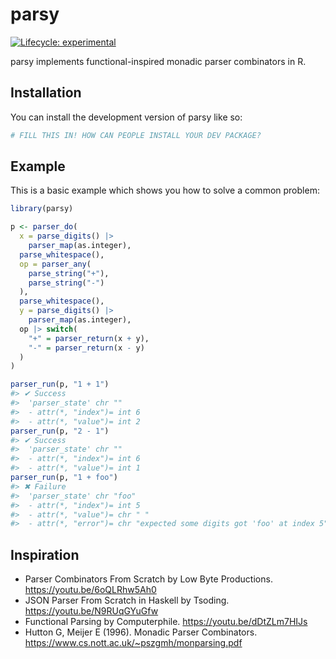 
<!-- README.md is generated from README.Rmd. Please edit that file -->

# parsy

<!-- badges: start -->

[![Lifecycle:
experimental](https://img.shields.io/badge/lifecycle-experimental-orange.svg)](https://lifecycle.r-lib.org/articles/stages.html#experimental)
<!-- badges: end -->

parsy implements functional-inspired monadic parser combinators in R.

## Installation

You can install the development version of parsy like so:

``` r
# FILL THIS IN! HOW CAN PEOPLE INSTALL YOUR DEV PACKAGE?
```

## Example

This is a basic example which shows you how to solve a common problem:

``` r
library(parsy)

p <- parser_do(
  x = parse_digits() |>
    parser_map(as.integer),
  parse_whitespace(),
  op = parser_any(
    parse_string("+"),
    parse_string("-")
  ),
  parse_whitespace(),
  y = parse_digits() |>
    parser_map(as.integer),
  op |> switch(
    "+" = parser_return(x + y),
    "-" = parser_return(x - y)
  )
)

parser_run(p, "1 + 1")
#> ✔ Success
#>  'parser_state' chr ""
#>  - attr(*, "index")= int 6
#>  - attr(*, "value")= int 2
parser_run(p, "2 - 1")
#> ✔ Success
#>  'parser_state' chr ""
#>  - attr(*, "index")= int 6
#>  - attr(*, "value")= int 1
parser_run(p, "1 + foo")
#> ✖ Failure
#>  'parser_state' chr "foo"
#>  - attr(*, "index")= int 5
#>  - attr(*, "value")= chr " "
#>  - attr(*, "error")= chr "expected some digits got 'foo' at index 5"
```

## Inspiration

- Parser Combinators From Scratch by Low Byte Productions.
  <https://youtu.be/6oQLRhw5Ah0>
- JSON Parser From Scratch in Haskell by Tsoding.
  <https://youtu.be/N9RUqGYuGfw>
- Functional Parsing by Computerphile. <https://youtu.be/dDtZLm7HIJs>
- Hutton G, Meijer E (1996). Monadic Parser Combinators.
  <https://www.cs.nott.ac.uk/~pszgmh/monparsing.pdf>
